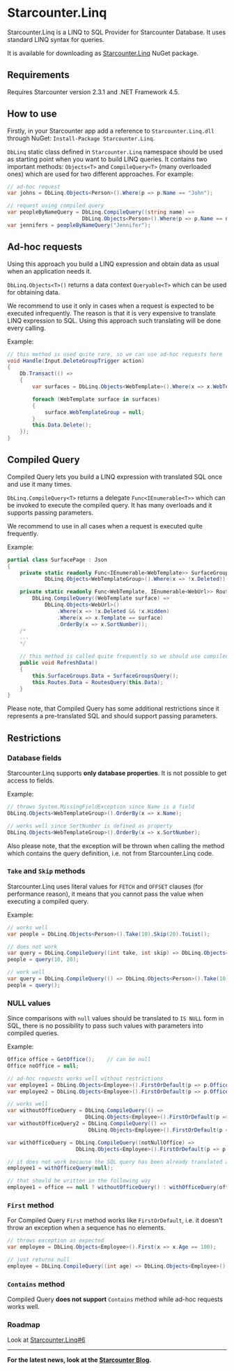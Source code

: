 # Starcounter.Linq

Starcounter.Linq is a LINQ to SQL Provider for Starcounter Database. It uses standard LINQ syntax for queries.

It is available for downloading as [Starcounter.Linq](https://www.nuget.org/packages/Starcounter.Linq/) NuGet package.

## Requirements

Requires Starcounter version 2.3.1 and .NET Framework 4.5.

## How to use

Firstly, in your Starcounter app add a reference to `Starcounter.Linq.dll` through NuGet: `Install-Package Starcounter.Linq`.

`DbLinq` static class defined in `Starcounter.Linq` namespace should be used as starting point when you want to build LINQ queries. It contains two important methods: `Objects<T>` and `CompileQuery<T>` (many overloaded ones) which are used for two different approaches. For example:

```csharp
// ad-hoc request
var johns = DbLinq.Objects<Person>().Where(p => p.Name == "John");

// request using compiled query
var peopleByNameQuery = DbLinq.CompileQuery((string name) =>
                        DbLinq.Objects<Person>().Where(p => p.Name == name));
var jennifers = peopleByNameQuery("Jennifer");
```

## Ad-hoc requests

Using this approach you build a LINQ expression and obtain data as usual when an application needs it.

`DbLinq.Objects<T>()` returns a data context `Queryable<T>` which can be used for obtaining data.

We recommend to use it only in cases when a request is expected to be executed infrequently. The reason is that it is very expensive to translate LINQ expression to SQL. Using this approach such translating will be done every calling.

Example:

```csharp
// this method is used quite rare, so we can use ad-hoc requests here
void Handle(Input.DeleteGroupTrigger action)
{
    Db.Transact(() =>
    {
        var surfaces = DbLinq.Objects<WebTemplate>().Where(x => x.WebTemplateGroup == this.Data);

        foreach (WebTemplate surface in surfaces)
        {
            surface.WebTemplateGroup = null;
        }
        this.Data.Delete();
    });
}
```

## Compiled Query

Compiled Query lets you build a LINQ expression with translated SQL once and use it many times.

`DbLinq.CompileQuery<T>` returns a delegate `Func<IEnumerable<T>>` which can be invoked to execute the compiled query. It has many overloads and it supports passing parameters.

We recommend to use in all cases when a request is executed quite frequently.

Example:

```csharp
partial class SurfacePage : Json
{
    private static readonly Func<IEnumerable<WebTemplate>> SurfaceGroupsQuery = DbLinq.CompileQuery(() =>
            DbLinq.Objects<WebTemplateGroup>().Where(x => !x.Deleted));

    private static readonly Func<WebTemplate, IEnumerable<WebUrl>> RoutesQuery =
        DbLinq.CompileQuery((WebTemplate surface) =>
            DbLinq.Objects<WebUrl>()
                .Where(x => !x.Deleted && !x.Hidden)
                .Where(x => x.Template == surface)
                .OrderBy(x => x.SortNumber));
    /*
    ...
    */

    // this method is called quite frequently so we should use compiled queries
    public void RefreshData()
    {
        this.SurfaceGroups.Data = SurfaceGroupsQuery();
        this.Routes.Data = RoutesQuery(this.Data);
    }
}
```

Please note, that Compiled Query has some additional restrictions since it represents a pre-translated SQL and should support passing parameters.

## Restrictions

### Database fields

Starcounter.Linq supports **only database properties**. It is not possible to get access to fields.

Example:

```csharp
// throws System.MissingFieldException since Name is a field
DbLinq.Objects<WebTemplateGroup>().OrderBy(x => x.Name);

// works well since SortNumber is defined as property
DbLinq.Objects<WebTemplateGroup>().OrderBy(x => x.SortNumber);
```

Also please note, that the exception will be thrown when calling the method which contains the query definition, i.e. not from Starcounter.Linq code.

### `Take` and `Skip` methods

Starcounter.Linq uses literal values for `FETCH` and `OFFSET` clauses (for performance reason), it means that you cannot pass the value when executing a compiled query.

Example:

```csharp
// works well
var people = DbLinq.Objects<Person>().Take(10).Skip(20).ToList();

// does not work
var query = DbLinq.CompileQuery((int take, int skip) => DbLinq.Objects<Person>().Take(take).Skip(skip));
people = query(10, 20);

// work well
var query = DbLinq.CompileQuery(() => DbLinq.Objects<Person>().Take(10).Skip(20));
people = query();
```

### NULL values

Since comparisons with `null` values should be translated to `IS NULL` form in SQL, there is no possibility to pass such values with parameters into compiled queries.

Example:

```csharp
Office office = GetOffice();    // can be null
Office noOffice = null;

// ad-hoc requests works well without restrictions
var employee1 = DbLinq.Objects<Employee>().FirstOrDefault(p => p.Office != null);
var employee2 = DbLinq.Objects<Employee>().FirstOrDefault(p => p.Office == office);

// works well
var withoutOfficeQuery = DbLinq.CompileQuery(() =>
                         DbLinq.Objects<Employee>().FirstOrDefault(p => p.Office != null));
var withoutOfficeQuery2 = DbLinq.CompileQuery(() =>
                          DbLinq.Objects<Employee>().FirstOrDefault(p => p.Office == noOffice));

var withOfficeQuery = DbLinq.CompileQuery((notNullOffice) =>
                      DbLinq.Objects<Employee>().FirstOrDefault(p => p.Office == notNullOffice));

// it does not work because the SQL query has been already translated and IS NULL cannot be inserted
employee1 = withOfficeQuery(null);

// that should be written in the following way
employee1 = office == null ? withoutOfficeQuery() : withOfficeQuery(office);
```

### `First` method

For Compiled Query `First` method works like `FirstOrDefault`, i.e. it doesn't throw an exception when a sequence has no elements.

```csharp
// throws exception as expected
var employee = DbLinq.Objects<Employee>().First(x => x.Age == 100);

// just returns null
employee = DbLinq.CompileQuery((int age) => DbLinq.Objects<Employee>().First(x => x.Age == age))(100);
```

### `Contains` method

Compiled Query **does not support** `Contains` method while ad-hoc requests works well.

### Roadmap

Look at [Starcounter.Linq#6](https://github.com/Starcounter/Starcounter.Linq/issues/6)

-----

**For the latest news, look at the [Starcounter Blog](https://starcounter.io/blog/).**